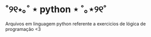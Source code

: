 # ˚୨୧⋆｡˚ ⋆ python ⋆ ˚｡⋆୨୧˚
 Arquivos em linguagem python referente a exercicios de lógica de programação <3
